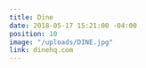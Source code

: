```yaml
---
title: Dine
date: 2018-05-17 15:21:00 -04:00
position: 10
image: "/uploads/DINE.jpg"
link: dinehq.com
---
```


